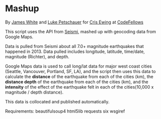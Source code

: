 Mashup
======

By [James White](https://github.com/jwhite007/) and [Luke Petschauer](https://github.com/lhp1981/) for [Cris Ewing](https://github.com/cewing/) at [CodeFellows](http://codefellows.org/)

This script uses the API from [Seismi](http://www.seismi.org/), mashed up with geocoding data from Google Maps.

Data is pulled from Seismi about all 7.0+ magnitude earthquakes that happened in 2013. Data pulled includes longitude, latitude, time/date, magnitude (Richter), and depth.

Google Maps data is used to call long/lat data for major west coast cities (Seattle, Vancouver, Portland, SF, LA), and the script then uses this data to calculate the **distance** of the earthquake from each of the cities (km), the **distance depth** of the earthquake from each of the cities (km), and the **intensity** of the effect of the earthquake felt in each of the cities(10,000 x magnitude / depth distance).

This data is collocated and published automatically.



Requirements:
beautifulsoup4
html5lib
requests
six
wsgiref
